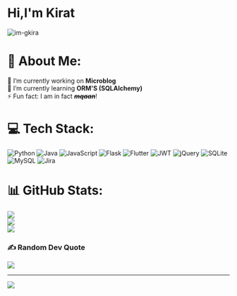 <h1 align="left">Hi,I'm Kirat</h1>
<p align="left"> <img src="https://komarev.com/ghpvc/?username=im-gkira&label=Profile%20views&color=0e75b6&style=flat" alt="im-gkira" /> </p>

# 💫 About Me:
🔭 I’m currently working on **Microblog**<br>🌱 I’m currently learning **ORM'S (SQLAlchemy)**<br>⚡ Fun fact: I am in fact ___~~mqaan~~___!


# 💻 Tech Stack:
![Python](https://img.shields.io/badge/python-3670A0?style=flat-square&logo=python&logoColor=ffdd54) ![Java](https://img.shields.io/badge/java-%23ED8B00.svg?style=flat-square&logo=java&logoColor=white) ![JavaScript](https://img.shields.io/badge/javascript-%23323330.svg?style=flat-square&logo=javascript&logoColor=%23F7DF1E) ![Flask](https://img.shields.io/badge/flask-%23000.svg?style=flat-square&logo=flask&logoColor=white) ![Flutter](https://img.shields.io/badge/Flutter-%2302569B.svg?style=flat-square&logo=Flutter&logoColor=white) ![JWT](https://img.shields.io/badge/JWT-black?style=flat-square&logo=JSON%20web%20tokens) ![jQuery](https://img.shields.io/badge/jquery-%230769AD.svg?style=flat-square&logo=jquery&logoColor=white) ![SQLite](https://img.shields.io/badge/sqlite-%2307405e.svg?style=flat-square&logo=sqlite&logoColor=white) ![MySQL](https://img.shields.io/badge/mysql-%2300f.svg?style=flat-square&logo=mysql&logoColor=white) ![Jira](https://img.shields.io/badge/jira-%230A0FFF.svg?style=flat-square&logo=jira&logoColor=white)
# 📊 GitHub Stats:
![](https://github-readme-stats.vercel.app/api?username=im-gkira&theme=prussian&hide_border=false&include_all_commits=false&count_private=false)<br/>
![](https://github-readme-streak-stats.herokuapp.com/?user=im-gkira&theme=prussian&hide_border=false)<br/>
![](https://github-readme-stats.vercel.app/api/top-langs/?username=im-gkira&theme=prussian&hide_border=false&include_all_commits=false&count_private=false&layout=compact)

### ✍️ Random Dev Quote
![](https://quotes-github-readme.vercel.app/api?type=horizontal&theme=tokyonight)

---
[![](https://visitcount.itsvg.in/api?id=im-gkira&icon=0&color=0)](https://visitcount.itsvg.in)

<!-- Proudly created with GPRM ( https://gprm.itsvg.in ) -->
